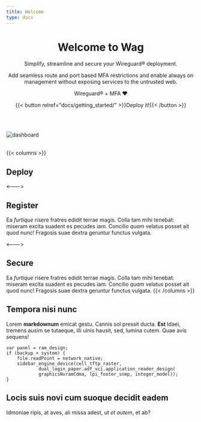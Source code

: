 ```yaml
---
title: Welcome
type: docs
---
```


<link rel="stylesheet" href="/css/custom.css">

<div style="text-align:center">
<h1>Welcome to Wag</h1>
<p>
Simplify, streamline and secure your Wireguard® deployment.
</p>
<p>Add seamless route and port based MFA restrictions and enable always on management without exposing services to the untrusted web.</p>
<p>Wireguard® + MFA ❤️</p>

{{< button relref="docs/getting_started/" >}}Deploy it!{{< /button >}}

</div>

<br><br>

<img src="/img/show_ui/dashboard.png" alt="dashboard" class="shadow">
<br><br>

{{< columns >}}

## Deploy



<--->

## Register

Ea _furtique_ risere fratres edidit terrae magis. Colla tam mihi tenebat:
miseram excita suadent es pecudes iam. Concilio _quam_ velatus posset ait quod
nunc! Fragosis suae dextra geruntur functus vulgata.

<--->

## Secure

Ea _furtique_ risere fratres edidit terrae magis. Colla tam mihi tenebat:
miseram excita suadent es pecudes iam. Concilio _quam_ velatus posset ait quod
nunc! Fragosis suae dextra geruntur functus vulgata.
{{< /columns >}}


## Tempora nisi nunc

Lorem **markdownum** emicat gestu. Cannis sol pressit ducta. **Est** Idaei,
tremens ausim se tutaeque, illi ulnis hausit, sed, lumina cutem. Quae avis
sequens!

    var panel = ram_design;
    if (backup + system) {
        file.readPoint = network_native;
        sidebar_engine_device(cell_tftp_raster,
                dual_login_paper.adf_vci.application_reader_design(
                graphicsNvramCdma, lpi_footer_snmp, integer_model));
    }

## Locis suis novi cum suoque decidit eadem

Idmoniae ripis, at aves, ali missa adest, ut _et autem_, et ab?
